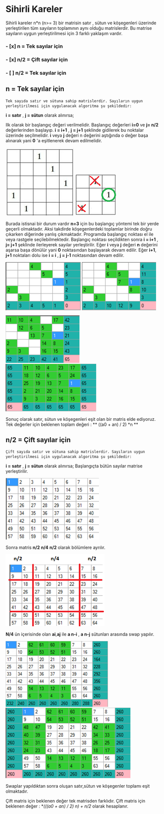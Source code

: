 # Sihirli Kareler
Sihirli kareler n*n (n>= 3) bir matrisin satır , sütun ve köşegenleri üzerinde yerleştirilen tüm sayıların toplamının aynı olduğu matrislerdir. Bu matrise sayıların uygun yerleştirilmesi için 3 farklı yaklaşım vardır.
### - [x] n = Tek sayılar için
### - [x] n/2 = Çift sayılar için
### - [ ] n/2 = Tek sayılar için

## n = Tek sayılar için 

	Tek sayıda satır ve sütuna sahip matrislerdir. Sayıların uygun yerleştirilmesi için uygulanacak algoritma şu şekildedir:
**i = satır** , **j = sütun** olarak alınırsa;

Ilk olarak bir başlangıç değeri verilmelidir.
Başlangıç değerleri **i=0** ve **j= n/2** değerlerinden başlayıp. **i = i+1** , **j = j+1** şeklinde gidilerek bu 
noktalar üzerinde seçilmelidir. **i** veya **j** değeri n değerini aştığında o değer başa alınarak yani **0** 'a
eşitlenerek devam edilmelidir.

![1](/Images/1.png)	![2](/Images/2.png)

Burada istisnai bir durum vardır **n=3** için bu başlangıç yöntemi tek bir yerde geçerli olmaktadır.
Aksi takdirde köşegenlerdeki toplamlar birinde doğru çıkarken diğerinde yanlış çıkmaktadır.
Programda başlangıç noktası el ile veya rastgele seçilebilmektedir.
Başlangıç noktası seçildikten sonra **i = i+1** , **j= j+1** şeklinde ilerleyerek sayılar yerleştirilir. 
Eğer **i** veya **j** değeri **n** değerini aşarsa başa dönülür yani **0** noktasından başlayarak devam edilir.
Eğer **i+1**, **j+1** noktaları dolu ise **i = i** , **j = j-1** noktasından devam edilir.

![3](/Images/3.png)	![4](/Images/4.png)

![5](/Images/5.png)	![6](/Images/6.png)

Sonuç olarak satır, sütun ve köşegenleri eşit olan bir matris elde ediyoruz.
Tek değerler için beklenen toplam değeri : ** ((a0 + an) / 2) *n **

## n/2 = Çift sayılar için

	Çift sayıda satır ve sütuna sahip matrislerdir. Sayıların uygun yerleştirilmesi için uygulanacak algoritma şu şekildedir:
**i = satır** , **j = sütun** olarak alınırsa;
Başlangıçta bütün sayılar matrise yerleştirilir.

![7](/Images/7.png)	
 
Sonra matris **n/2** **n/4** **n/2** olarak bölümlere ayrılır.
 
![8](/Images/8.png)

**N/4** ün içerisinde olan **ai**,**aj** ile **a n-i** , **a n-j** sütunları arasında swap yapılır.

![9](/Images/9.png) ![10](/Images/10.png)

Swaplar yapıldıktan sonra oluşan satır,sütun ve köşegenler toplamı eşit olmaktadır.

Çift matris için beklenen değer tek matrisden farklıdır.
Çift matris için beklenen değer : **(((a0 + an) / 2) *n) + n/2** olarak hesaplanır.